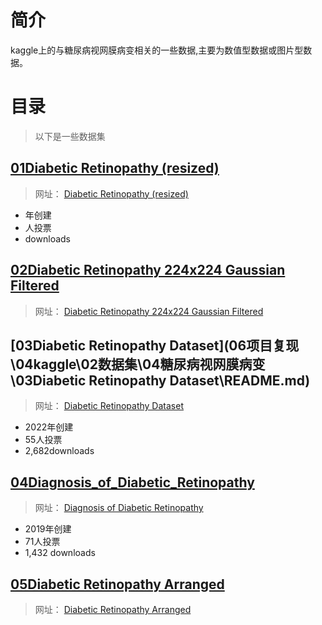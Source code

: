 # 简介
kaggle上的与糖尿病视网膜病变相关的一些数据,主要为数值型数据或图片型数据。

# 目录 

> 以下是一些数据集

## [01Diabetic Retinopathy (resized)]()

> 网址： [Diabetic Retinopathy (resized)](https://www.kaggle.com/datasets/tanlikesmath/diabetic-retinopathy-resized)

* 年创建
* 人投票
* downloads


## [02Diabetic Retinopathy 224x224 Gaussian Filtered]()

> 网址： [Diabetic Retinopathy 224x224 Gaussian Filtered](https://www.kaggle.com/datasets/sovitrath/diabetic-retinopathy-224x224-gaussian-filtered)


## [03Diabetic Retinopathy Dataset](06项目复现\04kaggle\02数据集\04糖尿病视网膜病变\03Diabetic Retinopathy Dataset\README.md)

> 网址： [Diabetic Retinopathy Dataset](https://www.kaggle.com/datasets/sachinkumar413/diabetic-retinopathy-dataset)

* 2022年创建
* 55人投票
* 2,682downloads

## [04Diagnosis_of_Diabetic_Retinopathy](06项目复现\04kaggle\02数据集\04糖尿病视网膜病变\04Diagnosis_of_Diabetic_Retinopathy\README.md)

> 网址： [Diagnosis of Diabetic Retinopathy](https://www.kaggle.com/datasets/pkdarabi/diagnosis-of-diabetic-retinopathy)

* 2019年创建
* 71人投票
* 1,432 downloads




















## [05Diabetic Retinopathy Arranged]()

> 网址： [Diabetic Retinopathy Arranged](https://www.kaggle.com/datasets/amanneo/diabetic-retinopathy-resized-arranged)











